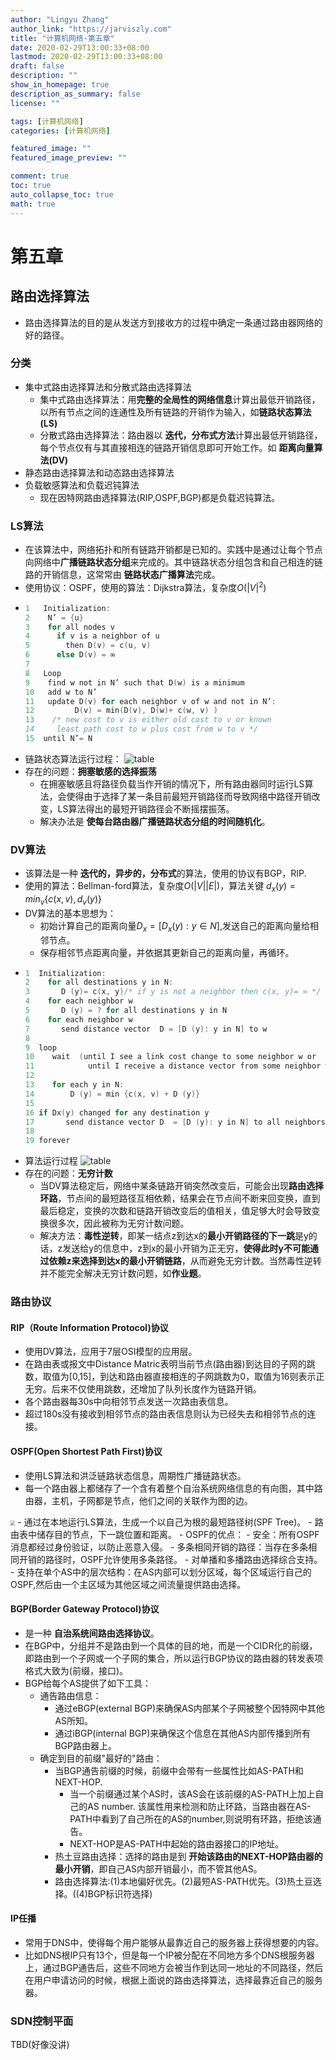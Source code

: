 ```yaml
---
author: "Lingyu Zhang"
author_link: "https://jarviszly.com"
title: "计算机网络-第五章"
date: 2020-02-29T13:00:33+08:00
lastmod: 2020-02-29T13:00:33+08:00
draft: false
description: ""
show_in_homepage: true
description_as_summary: false
license: ""

tags: [计算机网络]
categories: [计算机网络]

featured_image: ""
featured_image_preview: ""

comment: true
toc: true
auto_collapse_toc: true
math: true
---
```




# 第五章
<!-- more -->

## 路由选择算法
- 路由选择算法的目的是从发送方到接收方的过程中确定一条通过路由器网络的好的路径。
### 分类
- 集中式路由选择算法和分散式路由选择算法
  - 集中式路由选择算法：用**完整的全局性的网络信息**计算出最低开销路径，以所有节点之间的连通性及所有链路的开销作为输入，如**链路状态算法(LS)**
  - 分散式路由选择算法：路由器以 **迭代，分布式方法**计算出最低开销路径，每个节点仅有与其直接相连的链路开销信息即可开始工作。如 **距离向量算法(DV)**
- 静态路由选择算法和动态路由选择算法
- 负载敏感算法和负载迟钝算法
  - 现在因特网路由选择算法(RIP,OSPF,BGP)都是负载迟钝算法。

### LS算法
- 在该算法中，网络拓扑和所有链路开销都是已知的。实践中是通过让每个节点向网络中**广播链路状态分组**来完成的。其中链路状态分组包含和自己相连的链路的开销信息，这常常由 **链路状态广播算法**完成。
- 使用协议：OSPF，使用的算法：Dijkstra算法，复杂度$O({|V|}^2)$
- ```C
  1   Initialization: 
  2    N’ = {u} 
  3    for all nodes v 
  4      if v is a neighbor of u 
  5        then D(v) = c(u, v) 
  6      else D(v) = ∞ 
  7  
  8   Loop
  9    find w not in N’ such that D(w) is a minimum 
  10   add w to N’ 
  11   update D(v) for each neighbor v of w and not in N’: 
  12         D(v) = min(D(v), D(w)+ c(w, v) ) 
  13    /* new cost to v is either old cost to v or known 
  14     least path cost to w plus cost from w to v */ 
  15  until N’= N
  ```
- 链路状态算法运行过程：
  ![table](/images/documents/计算机网络-第五章/LStable.png)
- 存在的问题：**拥塞敏感的选择振荡**
  - 在拥塞敏感且将路径负载当作开销的情况下，所有路由器同时运行LS算法，会使得由于选择了某一条目前最短开销路径而导致网络中路径开销改变，LS算法得出的最短开销路径会不断摇摆振荡。
  - 解决办法是 **使每台路由器广播链路状态分组的时间随机化**。

### DV算法
- 该算法是一种 **迭代的，异步的，分布式**的算法，使用的协议有BGP，RIP.
- 使用的算法：Bellman-ford算法，复杂度$O(|V||E|)$，算法关键 $d_x(y) = min_v\{c(x,v),d_v(y)\}$
- DV算法的基本思想为：
  - 初始计算自己的距离向量$D_x = [D_x(y): y\in N]$,发送自己的距离向量给相邻节点。
  - 保存相邻节点距离向量，并依据其更新自己的距离向量，再循环。
- ```C
  1  Initialization: 
  2    for all destinations y in N: 
  3       D (y)= c(x, y)/* if y is not a neighbor then c(x, y)= ∞ */ 
  4    for each neighbor w 
  5       D (y) = ? for all destinations y in N 
  6    for each neighbor w 
  7       send distance vector  D = [D (y): y in N] to w 
  8 
  9  loop 
  10    wait  (until I see a link cost change to some neighbor w or 
  11            until I receive a distance vector from some neighbor w) 
  12 
  13    for each y in N: 
  14        D (y) = min {c(x, v) + D (y)} 
  15 
  16 if Dx(y) changed for any destination y 
  17       send distance vector D  = [D (y): y in N] to all neighbors 
  18 
  19 forever
  ```
- 算法运行过程
  ![table](/images/documents/计算机网络-第五章/DVtable.png)
- 存在的问题：**无穷计数**
  - 当DV算法稳定后，网络中某条链路开销突然改变后，可能会出现**路由选择环路**，节点间的最短路径互相依赖，结果会在节点间不断来回变换，直到最后稳定，变换的次数和链路开销改变后的值相关，值足够大时会导致变换很多次，因此被称为无穷计数问题。
  - 解决方法：**毒性逆转**，即某一结点z到达x的**最小开销路径的下一跳**是y的话，z发送给y的信息中，z到x的最小开销为正无穷，**使得此时y不可能通过依赖z来选择到达x的最小开销链路**，从而避免无穷计数。当然毒性逆转并不能完全解决无穷计数问题，如**作业题**。

### 路由协议
#### RIP（Route Information Protocol)协议
- 使用DV算法，应用于7层OSI模型的应用层。
- 在路由表或报文中Distance Matric表明当前节点(路由器)到达目的子网的跳数，取值为[0,15]，到达和路由器直接相连的子网跳数为0，取值为16则表示正无穷。后来不仅使用跳数，还增加了队列长度作为链路开销。
- 各个路由器每30s中向相邻节点发送一次路由表信息。
- 超过180s没有接收到相邻节点的路由表信息则认为已经失去和相邻节点的连接。
#### OSPF(Open Shortest Path First)协议
- 使用LS算法和洪泛链路状态信息，周期性广播链路状态。
- 每一个路由器上都储存了一个含有着整个自治系统网络信息的有向图，其中路由器，主机，子网都是节点，他们之间的关联作为图的边。<br>
<img src= "/images/documents/计算机网络-第五章/OSPF.png" style = "zoom:45%">
- 通过在本地运行LS算法，生成一个以自己为根的最短路径树(SPF Tree)。
- 路由表中储存目的节点，下一跳位置和距离。
- OSPF的优点：
  - 安全：所有OSPF消息都经过身份验证，以防止恶意入侵。
  - 多条相同开销的路径：当存在多条相同开销的路径时，OSPF允许使用多条路径。
  - 对单播和多播路由选择综合支持。
  - 支持在单个AS中的层次结构：在AS内部可以划分区域，每个区域运行自己的OSPF,然后由一个主区域为其他区域之间流量提供路由选择。

#### BGP(Border Gateway Protocol)协议
- 是一种 **自治系统间路由选择协议**。
- 在BGP中，分组并不是路由到一个具体的目的地，而是一个CIDR化的前缀，即路由到一个子网或一个子网的集合，所以运行BGP协议的路由器的转发表项格式大致为(前缀，接口)。
- BGP给每个AS提供了如下工具：
  - 通告路由信息：
    - 通过eBGP(external BGP)来确保AS内部某个子网被整个因特网中其他AS所知。
    - 通过iBGP(internal BGP)来确保这个信息在其他AS内部传播到所有BGP路由器上。
  - 确定到目的前缀"最好的"路由：
    - 当BGP通告前缀的时候，前缀中会带有一些属性比如AS-PATH和NEXT-HOP.
      - 当一个前缀通过某个AS时，该AS会在该前缀的AS-PATH上加上自己的AS number. 该属性用来检测和防止环路，当路由器在AS-PATH中看到了自己所在的AS的number,则说明有环路，拒绝该通告。 
      - NEXT-HOP是AS-PATH中起始的路由器接口的IP地址。
    - 热土豆路由选择：选择的路由是到 **开始该路由的NEXT-HOP路由器的最小开销**，即自己AS内部开销最小，而不管其他AS。
    - 路由选择算法:(1)本地偏好优先。(2)最短AS-PATH优先。(3)热土豆选择。((4)BGP标识符选择)

#### IP任播
- 常用于DNS中，使得每个用户能够从最靠近自己的服务器上获得想要的内容。
- 比如DNS根IP只有13个，但是每一个IP被分配在不同地方多个DNS根服务器上，通过BGP通告后，这些不同地方会被当作到达同一地址的不同路径，然后在用户申请访问的时候，根据上面说的路由选择算法，选择最靠近自己的服务器。

### SDN控制平面
TBD(好像没讲)